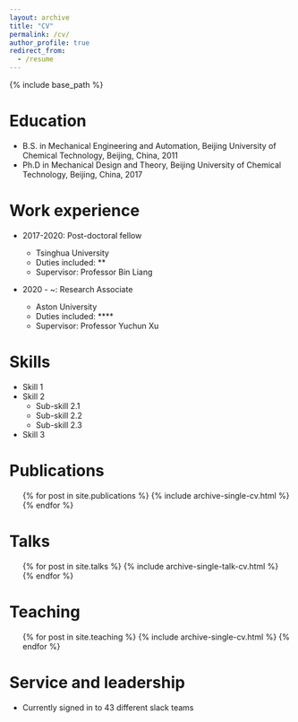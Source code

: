 ```yaml
---
layout: archive
title: "CV"
permalink: /cv/
author_profile: true
redirect_from:
  - /resume
---
```


{% include base_path %}

Education
======
* B.S. in Mechanical Engineering and Automation, Beijing University of Chemical Technology, Beijing, China, 2011
* Ph.D in Mechanical Design and Theory, Beijing University of Chemical Technology, Beijing, China, 2017

Work experience
======
* 2017-2020: Post-doctoral fellow
  * Tsinghua University
  * Duties included: **
  * Supervisor: Professor Bin Liang

* 2020 - ~: Research Associate
  * Aston University
  * Duties included: ****
  * Supervisor: Professor Yuchun Xu
  
Skills
======
* Skill 1
* Skill 2
  * Sub-skill 2.1
  * Sub-skill 2.2
  * Sub-skill 2.3
* Skill 3

Publications
======
  <ul>{% for post in site.publications %}
    {% include archive-single-cv.html %}
  {% endfor %}</ul>
  
Talks
======
  <ul>{% for post in site.talks %}
    {% include archive-single-talk-cv.html %}
  {% endfor %}</ul>
  
Teaching
======
  <ul>{% for post in site.teaching %}
    {% include archive-single-cv.html %}
  {% endfor %}</ul>
  
Service and leadership
======
* Currently signed in to 43 different slack teams
